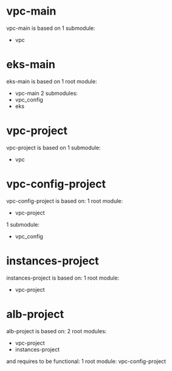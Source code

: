 # vpc-main
vpc-main is based on
1 submodule:
- vpc 

# eks-main
eks-main is based on
1 root module:
- vpc-main
2 submodules:
- vpc_config
- eks


# vpc-project
vpc-project is based on
1 submodule:
- vpc

# vpc-config-project
vpc-config-project is based on:
1 root module:
- vpc-project

1 submodule:
- vpc_config

# instances-project
instances-project is based on:
1 root module:
- vpc-project

# alb-project
alb-project is based on:
2 root modules:
- vpc-project
- instances-project

and requires to be functional:
1 root module:
vpc-config-project
